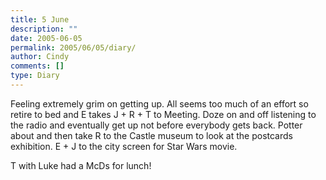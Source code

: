 ```yaml
---
title: 5 June
description: ""
date: 2005-06-05
permalink: 2005/06/05/diary/
author: Cindy
comments: []
type: Diary
---
```


Feeling extremely grim on getting up. All seems too much of an effort so retire to bed and E takes J + R + T to Meeting. Doze on and off listening to the radio and eventually get up not before everybody gets back. Potter about and then take R to the Castle museum to look at the postcards exhibition. E + J to the city screen for Star Wars movie.

T with Luke had a McDs for lunch!
